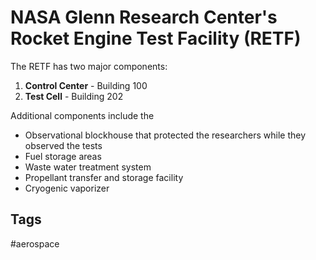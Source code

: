 # NASA Glenn Research Center's Rocket Engine Test Facility (RETF)

The RETF has two major components:  
1. **Control Center** - Building 100  
2. **Test Cell** - Building 202  

Additional components include the
* Observational blockhouse that protected the researchers while they observed the tests  
* Fuel storage areas  
* Waste water treatment system
* Propellant transfer and storage facility  
* Cryogenic vaporizer  

## Tags
#aerospace
